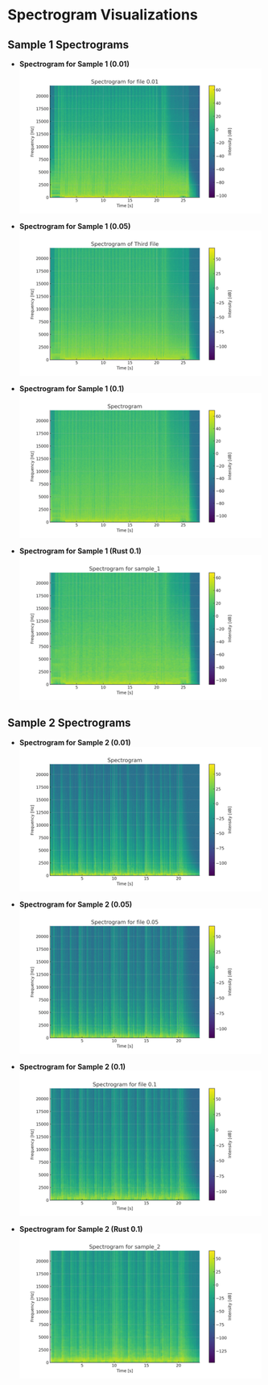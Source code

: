 # Spectrogram Visualizations

## Sample 1 Spectrograms

- **Spectrogram for Sample 1 (0.01)**  
  ![Spectrogram for Sample 1 (0.01)](sample_1_0.01_5.0.png)

- **Spectrogram for Sample 1 (0.05)**  
  ![Spectrogram for Sample 1 (0.05)](sample_1_0.05_5.0.png)

- **Spectrogram for Sample 1 (0.1)**  
  ![Spectrogram for Sample 1 (0.1)](sample_1_0.1_5.0.png)

- **Spectrogram for Sample 1 (Rust 0.1)**  
  ![Spectrogram for Sample 1 (Rust 0.1)](sample_1_0.1_5.0_Rust.png)

## Sample 2 Spectrograms

- **Spectrogram for Sample 2 (0.01)**  
  ![Spectrogram for Sample 2 (0.01)](sample_2_0.01_5.0.png)

- **Spectrogram for Sample 2 (0.05)**  
  ![Spectrogram for Sample 2 (0.05)](sample_2_0.05_5.0.png)

- **Spectrogram for Sample 2 (0.1)**  
  ![Spectrogram for Sample 2 (0.1)](sample_2_0.1_5.0.png)

- **Spectrogram for Sample 2 (Rust 0.1)**  
  ![Spectrogram for Sample 2 (Rust 0.1)](sample_2_0.1_5.0_Rust.png)
